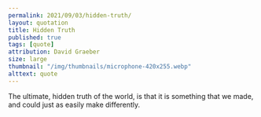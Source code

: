 ```yaml
---
permalink: 2021/09/03/hidden-truth/
layout: quotation
title: Hidden Truth
published: true
tags: [quote]
attribution: David Graeber
size: large
thumbnail: "/img/thumbnails/microphone-420x255.webp"
alttext: quote
---
```


The ultimate, hidden truth of the world, is that it is something that we made, 
and could just as easily make differently.
